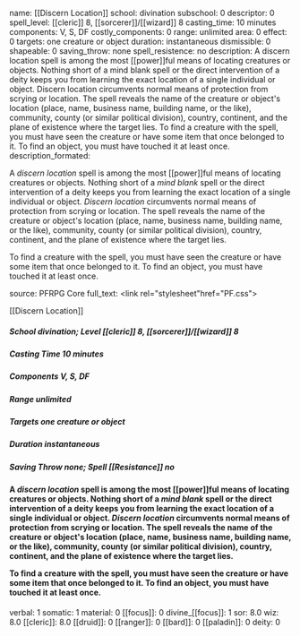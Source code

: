 name: [[Discern Location]]
school: divination
subschool: 0
descriptor: 0
spell_level: [[cleric]] 8, [[sorcerer]]/[[wizard]] 8
casting_time: 10 minutes
components: V, S, DF
costly_components: 0
range: unlimited
area: 0
effect: 0
targets: one creature or object
duration: instantaneous
dismissible: 0
shapeable: 0
saving_throw: none
spell_resistence: no
description: A discern location spell is among the most [[power]]ful means of locating creatures or objects. Nothing short of a mind blank spell or the direct intervention of a deity keeps you from learning the exact location of a single individual or object. Discern location circumvents normal means of protection from scrying or location. The spell reveals the name of the creature or object's location (place, name, business name, building name, or the like), community, county (or similar political division), country, continent, and the plane of existence where the target lies. To find a creature with the spell, you must have seen the creature or have some item that once belonged to it. To find an object, you must have touched it at least once.
description_formated: <p>A <i>discern location</i> spell is among the most [[power]]ful means of locating creatures or objects. Nothing short of a <i>mind blank</i> spell or the direct intervention of a deity keeps you from learning the exact location of a single individual or object. <i>Discern location</i> circumvents normal means of protection from scrying or location. The spell reveals the name of the creature or object's location (place, name, business name, building name, or the like), community, county (or similar political division), country, continent, and the plane of existence where the target lies.</p><p>To find a creature with the spell, you must have seen the creature or have some item that once belonged to it. To find an object, you must have touched it at least once.</p>
source: PFRPG Core
full_text: <link rel="stylesheet"href="PF.css"><div class="heading"><p class="alignleft">[[Discern Location]]</p><div style="clear: both;"></div></div><div><h5><b>School </b>divination; <b>Level </b>[[cleric]] 8, [[sorcerer]]/[[wizard]] 8</h5><h5><b>Casting Time </b>10 minutes</h5><h5><b>Components </b>V, S, DF</h5><h5><b>Range </b>unlimited</h5><h5><b>Targets </b> one creature or object</h5><h5><b>Duration </b>instantaneous</h5><h5><b>Saving Throw </b>none; <b>Spell [[Resistance]] </b>no</h5></div><div><h4><p>A <i>discern location</i> spell is among the most [[power]]ful means of locating creatures or objects. Nothing short of a <i>mind blank</i> spell or the direct intervention of a deity keeps you from learning the exact location of a single individual or object. <i>Discern location</i> circumvents normal means of protection from scrying or location. The spell reveals the name of the creature or object's location (place, name, business name, building name, or the like), community, county (or similar political division), country, continent, and the plane of existence where the target lies.</p><p>To find a creature with the spell, you must have seen the creature or have some item that once belonged to it. To find an object, you must have touched it at least once.</p></h4></div>
verbal: 1
somatic: 1
material: 0
[[focus]]: 0
divine_[[focus]]: 1
sor: 8.0
wiz: 8.0
[[cleric]]: 8.0
[[druid]]: 0
[[ranger]]: 0
[[bard]]: 0
[[paladin]]: 0
deity: 0
